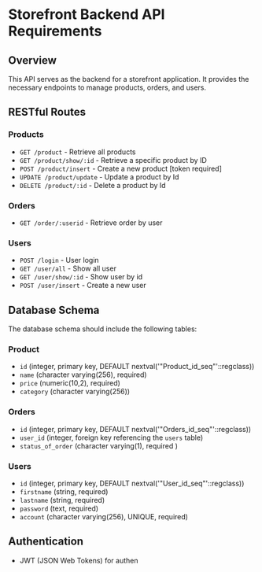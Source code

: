 # Storefront Backend API Requirements

## Overview

This API serves as the backend for a storefront application. It provides the necessary endpoints to manage products, orders, and users.

## RESTful Routes

### Products

- `GET /product` - Retrieve all products
- `GET /product/show/:id` - Retrieve a specific product by ID
- `POST /product/insert` - Create a new product [token required]
- `UPDATE /product/update` - Update a product by Id
- `DELETE /product/:id` - Delete a product by Id

### Orders

- `GET /order/:userid` - Retrieve order by user

### Users

- `POST /login` - User login
- `GET /user/all` - Show all user
- `GET /user/show/:id` - Show user by id
- `POST /user/insert` - Create a new user

## Database Schema

The database schema should include the following tables:

### Product

- `id` (integer, primary key, DEFAULT nextval('"Product_id_seq"'::regclass))
- `name` (character varying(256), required)
- `price` (numeric(10,2), required)
- `category` (character varying(256))

### Orders

- `id` (integer, primary key, DEFAULT nextval('"Orders_id_seq"'::regclass))
- `user_id` (integer, foreign key referencing the `users` table)
- `status_of_order` (character varying(1), required )

### Users

- `id` (integer, primary key, DEFAULT nextval('"User_id_seq"'::regclass))
- `firstname` (string, required)
- `lastname` (string, required)
- `password` (text, required)
- `account` (character varying(256), UNIQUE, required)

## Authentication

- JWT (JSON Web Tokens) for authen
